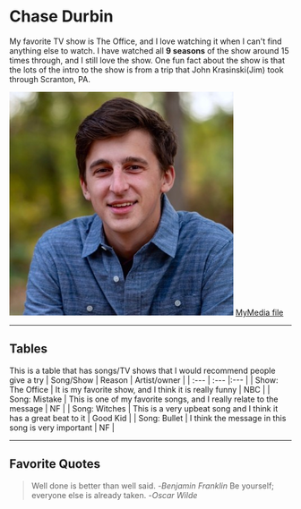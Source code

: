 # Chase Durbin

My favorite TV show is The Office, and I love watching it when I can't find anything else to watch.
I have watched all **9 seasons** of the show around 15 times through, and I still love the show.
One fun fact about the show is that the lots of the intro to the show is from a trip that John Krasinski(Jim) took through Scranton, PA.

![Image of me](me.jpeg)
[MyMedia file](MyMedia.md)

---

## Tables

This is a table that has songs/TV shows that I would recommend people give a try
| Song/Show | Reason | Artist/owner |
| :--- | :--- |:--- |
| Show: The Office | It is my favorite show, and I think it is really funny | NBC |
| Song: Mistake | This is one of my favorite songs, and I really relate to the message | NF |
| Song: Witches | This is a very upbeat song and I think it has a great beat to it | Good Kid |
| Song: Bullet | I think the message in this song is very important | NF |

---

## Favorite Quotes

> Well done is better than well said. -_Benjamin Franklin_
> Be yourself; everyone else is already taken. -_Oscar Wilde_
